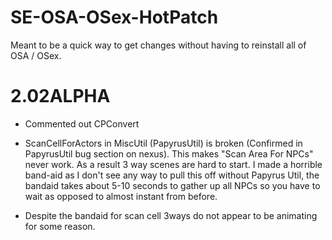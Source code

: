# SE-OSA-OSex-HotPatch

Meant to be a quick way to get changes without having to reinstall all of OSA / OSex. 


# 2.02ALPHA

- Commented out CPConvert 

- ScanCellForActors in MiscUtil (PapyrusUtil) is broken (Confirmed in PapyrusUtil bug section on nexus). This makes "Scan Area For NPCs" never work. As a result 3 way scenes are hard to start. I made a horrible band-aid as I don't see any way to pull this off without Papyrus Util, the bandaid takes about 5-10 seconds to gather up all NPCs so you have to wait as opposed to almost instant from before.

- Despite the bandaid for scan cell 3ways do not appear to be animating for some reason.
